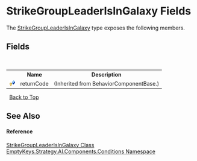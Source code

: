 # StrikeGroupLeaderIsInGalaxy Fields
 

The <a href="T_EmptyKeys_Strategy_AI_Components_Conditions_StrikeGroupLeaderIsInGalaxy">StrikeGroupLeaderIsInGalaxy</a> type exposes the following members.


## Fields
&nbsp;<table><tr><th></th><th>Name</th><th>Description</th></tr><tr><td>![Protected field](media/protfield.gif "Protected field")</td><td>returnCode</td><td> (Inherited from BehaviorComponentBase.)</td></tr></table>&nbsp;
<a href="#strikegroupleaderisingalaxy-fields">Back to Top</a>

## See Also


#### Reference
<a href="T_EmptyKeys_Strategy_AI_Components_Conditions_StrikeGroupLeaderIsInGalaxy">StrikeGroupLeaderIsInGalaxy Class</a><br /><a href="N_EmptyKeys_Strategy_AI_Components_Conditions">EmptyKeys.Strategy.AI.Components.Conditions Namespace</a><br />